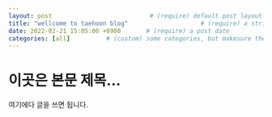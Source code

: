 ```yaml
---
layout: post                           # (require) default post layout
title: "wellcome to taehoon blog"                    # (require) a string title
date: 2022-02-21 15:05:00 +0900       # (require) a post date
categories: [all]          # (custom) some categories, but makesure these categories already exists inside path of `category/`
---
```


# 이곳은 본문 제목...
여기에다 글을 쓰면 됩니다.